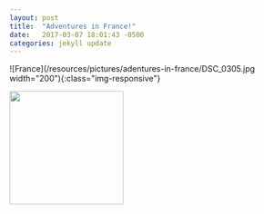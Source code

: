 ```yaml
---
layout: post
title:  "Adventures in France!"
date:   2017-03-07 18:01:43 -0500
categories: jekyll update
---
```



![France](/resources/pictures/adentures-in-france/DSC_0305.jpg width="200"){:class="img-responsive"}

<img src="/resources/pictures/adventures-in-france/DSC_0305.jpg" width="200" height="200"/>
